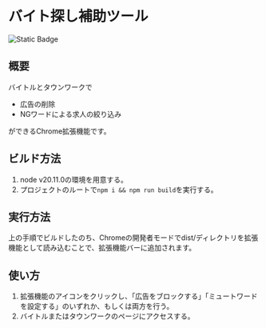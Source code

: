 # バイト探し補助ツール

![Static Badge](https://img.shields.io/badge/node-v20.11.0-%23339933.svg?style=flat&logo=Node.js&logoColor=%23339933)

## 概要
バイトルとタウンワークで
- 広告の削除
- NGワードによる求人の絞り込み
  
ができるChrome拡張機能です。

## ビルド方法
1. node v20.11.0の環境を用意する。
2. プロジェクトのルートで`npm i && npm run build`を実行する。

## 実行方法
上の手順でビルドしたのち、Chromeの開発者モードでdist/ディレクトリを拡張機能として読み込むことで、拡張機能バーに追加されます。

## 使い方
1. 拡張機能のアイコンをクリックし、「広告をブロックする」「ミュートワードを設定する」のいずれか、もしくは両方を行う。
2. バイトルまたはタウンワークのページにアクセスする。
